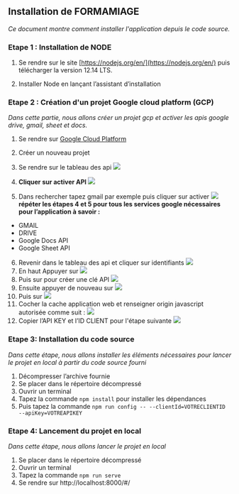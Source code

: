 ## Installation de FORMAMIAGE

*Ce document montre comment installer l'application depuis le code source.*


### Etape 1 : Installation de NODE

 1. Se rendre sur le site [https://nodejs.org/en/](https://nodejs.org/en/) puis télécharger la version 12.14 LTS.
    
2.  Installer Node en lançant l’assistant d’installation


### Etape 2 : Création d'un projet Google cloud platform (GCP)
*Dans cette partie, nous allons créer un projet gcp et activer les apis google drive, gmail, sheet et docs.*

1.  Se rendre sur [Google Cloud Platform](https://console.cloud.google.com/home/dashboard)
    
2.  Créer un nouveau projet
    
3.  Se rendre sur le tableau des api
**![](https://lh5.googleusercontent.com/gSFnxPuKDtkxQ3AIT9DICWup4tLCP4oVSBixIxUfKb2Gojfql5m21ExxpjsAcTJ8JoSbLHLyq-UNRmx_8tyPF6w-N28--rofw0OakMsrwBiKkcV3Owhyf284xNGkijKf05_ZhP31)**
4. **Cliquer sur activer API**
**![](https://lh5.googleusercontent.com/bTmhji6sLJNGUMGXvtxEQi2AQn0g0kGc38v0aQ3xf5UGQhGPeskNEyBZCIUXg27wS-oDc9M1EQKvMLz6hqjcosXTojtKRKCb9bVS_UflvPVtZ2Z65KSqAbfqyZZKnaKPeyUD4wdd)**

5. Dans rechercher tapez gmail par exemple puis cliquer sur activer 
**![](https://lh3.googleusercontent.com/IkqfDKQL-A6gWIS-ND6IVio8V7zCQSDbICiu15rcoautTAkXnEuz3omgI7OkqNeOuseOAjAm5Ng5NzIs0eZUzvEhHvu5mTWwwyMPtBhof9_KO_eLShR8xhc8dp-J78qan53cOryl)**
**répéter les étapes 4 et 5 pour tous les services google nécessaires pour l’application à savoir :**
- GMAIL
- DRIVE
- Google Docs API
- Google Sheet API

6. Revenir dans le tableau des api et cliquer sur identifiants
**![](https://lh3.googleusercontent.com/Mn2jb_68SQDogstRNR_ZYX1GT06YCTZuhzeq0YJGIidelOLq-XUtYGRgnahEgUoYTMhhjWdDpb4UzQGe_jriA4KeZ40x6f1mh_UHSusGNy5qrZeJZ2aQqBB72Hd1mNKaqL7BH6k5)**
7.  En haut Appuyer sur **![](https://lh5.googleusercontent.com/Oi2fGHupc-1hivDG-TQbrvyhxx6jzylvGMLlQse4XNxSK5Y1FohfR3Qyf-ngEUnZ4gRs3kJI1VWJZ6ARhN5Uzi9S9lhfTzu7iNNZyN9qU5mvuJ8Ilmg107sFjMmLEGgZAVnLLuM8)**
8.  Puis sur pour créer une clé API **![](https://lh4.googleusercontent.com/NgOreQYJq8IdrZCx-ui1WJhZQNwnkigRX8lHkJNvcfsgj8JGeRVV3Bq5ik68wu-aB4_aTZb0uFBzxSv7GuShGXFjuEsRVAxXtTi-jmF8CkamaWy3OCXlfdUO4KgXci1yxbLy1b3x)**
9. Ensuite appuyer de nouveau sur **![](https://lh5.googleusercontent.com/Oi2fGHupc-1hivDG-TQbrvyhxx6jzylvGMLlQse4XNxSK5Y1FohfR3Qyf-ngEUnZ4gRs3kJI1VWJZ6ARhN5Uzi9S9lhfTzu7iNNZyN9qU5mvuJ8Ilmg107sFjMmLEGgZAVnLLuM8)**
10. Puis sur **![](https://lh3.googleusercontent.com/G-_LQuzG5FicW32qPuMcUAeR4f76zxHjdEXvm8hz0Rrkm2pAaEiTCqez9wBHZe6SRTV_ao6F9VZsIyE4CpWTuGS63hc6F4CHnLdj4gYl0VSJbGtrMNlSBI4lF0kXFT_IY3Iuxr-p)**
11. Cocher la cache application web et renseigner origin javascript autorisée comme suit :
 **![](https://lh6.googleusercontent.com/bp7cKlVNVVSTP2-jytY26ViE8bRGHN83Kcdeiemo2vX7lg1IGeUGxy5wMGhCEo9I3H90v5J2UTEUcqlgmQTAv-lGvWPIwZibde5oLaOpwG1fPSiE1di20YAxNaR8L7lqb27gJz2E)**
13.  Copier l’API KEY et l’ID CLIENT pour l'étape suivante
 **![](https://lh5.googleusercontent.com/uDrBG-j2UiUOYl_vIMn2k61s4_ML-JNnZgez1rHK4aVWb6NEQaZz0x9LCnrtAYgXnahWQTaN-a3TzATU0diqFppLQR9wUGFmjWwq5kTtHX0zDEmSyhTbd-411azQKiq9K8m23YO9)**

### Etape 3: Installation du code source
*Dans cette étape, nous allons installer les éléments nécessaires pour lancer le projet en local  à partir du code source fourni* 

 1. Décompresser l’archive fournie
 2. Se placer dans le répertoire décompressé
 3. Ouvrir un terminal
 4. Tapez la commande `npm install` pour installer les dépendances
 5. Puis tapez la commande `npm run config -- --clientId=VOTRECLIENTID --apiKey=VOTREAPIKEY`


### Etape 4: Lancement du projet en local
*Dans cette étape, nous allons lancer le projet en local*

1. Se placer dans le répertoire décompressé
2. Ouvrir un terminal
3. Tapez la commande `npm run serve`
4. Se rendre sur http://localhost:8000/#/
